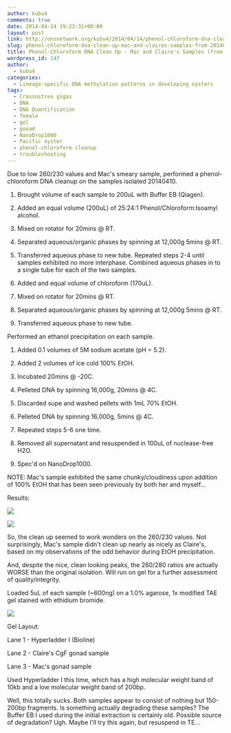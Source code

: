 ```yaml
---
author: kubu4
comments: true
date: 2014-04-14 19:23:31+00:00
layout: post
link: http://onsnetwork.org/kubu4/2014/04/14/phenol-chloroform-dna-clean-up-mac-and-claires-samples-from-20140410/
slug: phenol-chloroform-dna-clean-up-mac-and-claires-samples-from-20140410
title: Phenol-Chloroform DNA Clean Up - Mac and Claire's Samples (from 20140410)
wordpress_id: 147
author:
  - kubu4
categories:
  - Lineage-specific DNA methylation patterns in developing oysters
tags:
  - Crassostrea gigas
  - DNA
  - DNA Quantification
  - female
  - gel
  - gonad
  - NanoDrop1000
  - Pacific oyster
  - phenol-chloroform cleanup
  - troubleshooting
---
```


Due to low 260/230 values and Mac's smeary sample, performed a phenol-chloroform DNA cleanup on the samples isolated 20140410.





  1. Brought volume of each sample to 200uL with Buffer EB (Qiagen).



  2. Added an equal volume (200uL) of 25:24:1 Phenol/Chloroform:Isoamyl alcohol.



  3. Mixed on rotator for 20mins @ RT.



  4. Separated aqueous/organic phases by spinning at 12,000g 5mins @ RT.



  5. Transferred aqueous phase to new tube. Repeated steps 2-4 until samples exhibited no more interphase. Combined aqueous phases in to a single tube for each of the two samples.



  6. Added and equal volume of chloroform (170uL).



  7. Mixed on rotator for 20mins @ RT.



  8. Separated aqueous/organic phases by spinning at 12,000g 5mins @ RT.



  9. Transferred aqueous phase to new tube.






Performed an ethanol precipitation on each sample.





  1. Added 0.1 volumes of 5M sodium acetate (pH = 5.2).



  2. Added 2 volumes of ice cold 100% EtOH.



  3. Incubated 20mins @ -20C.



  4. Pelleted DNA by spinning 16,000g, 20mins @ 4C.



  5. Discarded supe and washed pellets with 1mL 70% EtOH.



  6. Pelleted DNA by spinning 16,000g, 5mins @ 4C.



  7. Repeated steps 5-6 one time.



  8. Removed all supernatant and resuspended in 100uL of nuclease-free H2O.



  9. Spec'd on NanoDrop1000.






NOTE: Mac's sample exhibited the same chunky/cloudiness upon addition of 100% EtOH that has been seen previously by both her and myself...

Results:

![](http://eagle.fish.washington.edu/Arabidopsis/20140414%20-%20Claire%20and%20Mac%20cleaned%20gDNA%20ODs.JPG)

![](http://eagle.fish.washington.edu/Arabidopsis/20140414%20-%20Claire%20and%20Mac%20cleaned%20gDNA%20plots.JPG)

So, the clean up seemed to work wonders on the 260/230 values. Not surprisingly, Mac's sample didn't clean up nearly as nicely as Claire's, based on my observations of the odd behavior during EtOH precipitation.

And, despite the nice, clean looking peaks, the 260/280 ratios are actually WORSE than the original isolation. Will run on gel for a further assessment of quality/integrity.

Loaded 5uL of each sample (~600ng) on a 1.0% agarose, 1x modified TAE gel stained with ethidium bromide.

![](http://eagle.fish.washington.edu/Arabidopsis/20140415%20-%20Gel%20Claire%20and%20Mac%20gigas%20gDNA.jpg)

Gel Layout:

Lane 1 - Hyperladder I (Bioline)

Lane 2 - Claire's CgF gonad sample

Lane 3 - Mac's gonad sample

Used Hyperladder I this time, which has a high molecular weight band of 10kb and a low molecular weight band of 200bp.

Well, this totally sucks. Both samples appear to consist of nothing but 150-200bp fragments. Is something actually degrading these samples? The Buffer EB I used during the initial extraction is certainly old. Possible source of degradation? Ugh. Maybe I'll try this again, but resuspend in TE...
